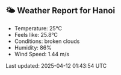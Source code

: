 <!-- WEATHER-START -->
## 🌤 Weather Report for Hanoi

- Temperature: 25°C
- Feels like: 25.8°C
- Conditions: broken clouds
- Humidity: 86%
- Wind Speed: 1.44 m/s

Last updated: 2025-04-12 01:43:54 UTC
<!-- WEATHER-END -->
